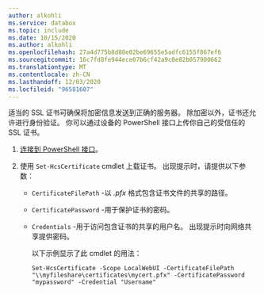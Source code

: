 ```yaml
---
author: alkohli
ms.service: databox
ms.topic: include
ms.date: 10/15/2020
ms.author: alkohli
ms.openlocfilehash: 27a4d775b8d88e02be69655e5adfc6155f867ef6
ms.sourcegitcommit: 16c7fd8fe944ece07b6cf42a9c0e82b057900662
ms.translationtype: MT
ms.contentlocale: zh-CN
ms.lasthandoff: 12/03/2020
ms.locfileid: "96581607"
---
```

适当的 SSL 证书可确保将加密信息发送到正确的服务器。 除加密以外，证书还允许进行身份验证。 你可以通过设备的 PowerShell 接口上传你自己的受信任的 SSL 证书。

1. [连接到 PowerShell 接口](#connect-to-the-powershell-interface)。
2. 使用 `Set-HcsCertificate` cmdlet 上载证书。 出现提示时，请提供以下参数：

   - `CertificateFilePath` -以 *.pfx* 格式包含证书文件的共享的路径。
   - `CertificatePassword` -用于保护证书的密码。
   - `Credentials` -用于访问包含证书的共享的用户名。 出现提示时向网络共享提供密码。

     以下示例显示了此 cmdlet 的用法：

     ```
     Set-HcsCertificate -Scope LocalWebUI -CertificateFilePath "\\myfileshare\certificates\mycert.pfx" -CertificatePassword "mypassword" -Credential "Username"
     ```
